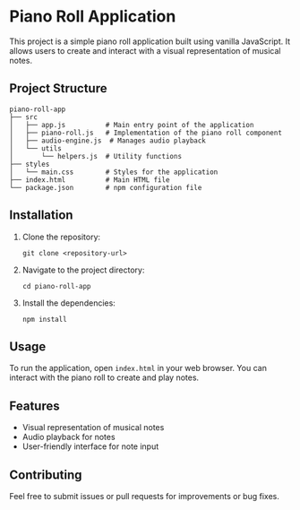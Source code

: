 # Piano Roll Application

This project is a simple piano roll application built using vanilla JavaScript. It allows users to create and interact with a visual representation of musical notes.

## Project Structure

```
piano-roll-app
├── src
│   ├── app.js          # Main entry point of the application
│   ├── piano-roll.js   # Implementation of the piano roll component
│   ├── audio-engine.js  # Manages audio playback
│   └── utils
│       └── helpers.js  # Utility functions
├── styles
│   └── main.css        # Styles for the application
├── index.html          # Main HTML file
└── package.json        # npm configuration file
```

## Installation

1. Clone the repository:
   ```
   git clone <repository-url>
   ```
2. Navigate to the project directory:
   ```
   cd piano-roll-app
   ```
3. Install the dependencies:
   ```
   npm install
   ```

## Usage

To run the application, open `index.html` in your web browser. You can interact with the piano roll to create and play notes.

## Features

- Visual representation of musical notes
- Audio playback for notes
- User-friendly interface for note input

## Contributing

Feel free to submit issues or pull requests for improvements or bug fixes.